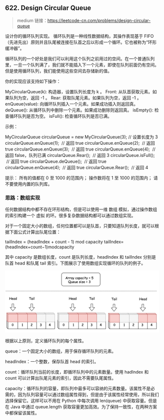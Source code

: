 ## 622. Design Circular Queue
> medium
链接：https://leetcode-cn.com/problems/design-circular-queue

设计你的循环队列实现。 循环队列是一种线性数据结构，其操作表现基于 FIFO（先进先出）原则并且队尾被连接在队首之后以形成一个循环。它也被称为“环形缓冲器”。

循环队列的一个好处是我们可以利用这个队列之前用过的空间。在一个普通队列里，一旦一个队列满了，我们就不能插入下一个元素，即使在队列前面仍有空间。但是使用循环队列，我们能使用这些空间去存储新的值。

你的实现应该支持如下操作：

MyCircularQueue(k): 构造器，设置队列长度为 k 。
Front: 从队首获取元素。如果队列为空，返回 -1 。
Rear: 获取队尾元素。如果队列为空，返回 -1 。
enQueue(value): 向循环队列插入一个元素。如果成功插入则返回真。
deQueue(): 从循环队列中删除一个元素。如果成功删除则返回真。
isEmpty(): 检查循环队列是否为空。
isFull(): 检查循环队列是否已满。
 

示例：

MyCircularQueue circularQueue = new MyCircularQueue(3); // 设置长度为 3
circularQueue.enQueue(1);  // 返回 true
circularQueue.enQueue(2);  // 返回 true
circularQueue.enQueue(3);  // 返回 true
circularQueue.enQueue(4);  // 返回 false，队列已满
circularQueue.Rear();  // 返回 3
circularQueue.isFull();  // 返回 true
circularQueue.deQueue();  // 返回 true
circularQueue.enQueue(4);  // 返回 true
circularQueue.Rear();  // 返回 4

提示：
所有的值都在 0 至 1000 的范围内；
操作数将在 1 至 1000 的范围内；
请不要使用内置的队列库。


### 思路：数组实现
任何数据结构中都不存在环形结构，但是可以使用一维 数组 模拟，通过操作数组的索引构建一个 虚拟 的环。很多复杂数据结构都可以通过数组实现。

对于一个固定大小的数组，任何位置都可以是队首，只要知道队列长度，就可以根据下面公式计算出队尾位置：

tailIndex = (headIndex + count - 1) mod capacity
tailIndex=(headIndex+count−1)modcapacity

其中 capacity 是数组长度，count 是队列长度，headIndex 和 tailIndex 分别是队首 head 和队尾 tail 索引。下图展示了使用数组实现循环的队列的例子。

![queue_with_array](../images/622_queue_with_array.png)

根据以上原则，定义循环队列的每个属性。

queue：一个固定大小的数组，用于保存循环队列的元素。

headIndex：一个整数，保存队首 head 的索引。

count：循环队列当前的长度，即循环队列中的元素数量。使用 hadIndex 和 count 可以计算出队尾元素的索引，因此不需要队尾属性。

capacity：循环队列的容量，即队列中最多可以容纳的元素数量。该属性不是必需的，因为队列容量可以通过数组属性得到，但是由于该属性经常使用，所以我们选择保留它。这样可以不用在 Python 中每次调用 len(queue) 中获取容量。但是在 Java 中通过 queue.length 获取容量更加高效。为了保持一致性，在两种方案中都保留该属性。


